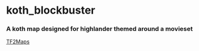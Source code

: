 # koth_blockbuster
### A koth map designed for highlander themed around a movieset
[TF2Maps](https://tf2maps.net/downloads/blockbuster.10952/)
